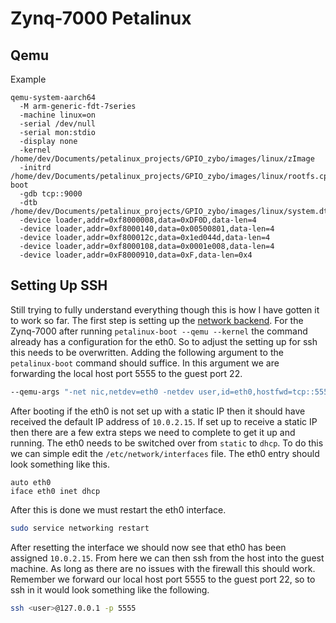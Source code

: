 
# Zynq-7000 Petalinux




## Qemu

Example

```
qemu-system-aarch64 
  -M arm-generic-fdt-7series 
  -machine linux=on   
  -serial /dev/null 
  -serial mon:stdio 
  -display none 
  -kernel /home/dev/Documents/petalinux_projects/GPIO_zybo/images/linux/zImage 
  -initrd /home/dev/Documents/petalinux_projects/GPIO_zybo/images/linux/rootfs.cpio.gz.u-boot 
  -gdb tcp::9000 
  -dtb /home/dev/Documents/petalinux_projects/GPIO_zybo/images/linux/system.dtb  
  -device loader,addr=0xf8000008,data=0xDF0D,data-len=4 
  -device loader,addr=0xf8000140,data=0x00500801,data-len=4 
  -device loader,addr=0xf800012c,data=0x1ed044d,data-len=4 
  -device loader,addr=0xf8000108,data=0x0001e008,data-len=4 
  -device loader,addr=0xF8000910,data=0xF,data-len=0x4
```

## Setting Up SSH

Still trying to fully understand everything though this is how I have gotten it to work so far. The first step is setting up the [network backend](https://wiki.qemu.org/Documentation/Networking). For the Zynq-7000 after running `petalinux-boot --qemu --kernel` the command already has a configuration for the eth0. So to adjust the setting up for ssh this needs to be overwritten. Adding the following argument to the `petalinux-boot` command should suffice. In this argument we are forwarding the local host port 5555 to the guest port 22.

``` bash
--qemu-args "-net nic,netdev=eth0 -netdev user,id=eth0,hostfwd=tcp::5555-:22"
```

After booting if the eth0 is not set up with a static IP then it should have received the default IP address of `10.0.2.15`. If set up to receive a static IP then there are a few extra steps we need to complete to get it up and running. The eth0 needs to be switched over from `static` to `dhcp`. To do this we can simple edit the `/etc/network/interfaces` file. The eth0 entry should look something like this.

```
auto eth0
iface eth0 inet dhcp
```

After this is done we must restart the eth0 interface. 

``` bash
sudo service networking restart
```

After resetting the interface we should now see that eth0 has been assigned `10.0.2.15`. From here we can then ssh from the host into the guest machine. As long as there are no issues with the firewall this should work. Remember we forward our local host port 5555 to the guest port 22, so to ssh in it would look something like the following.

``` bash
ssh <user>@127.0.0.1 -p 5555
```


